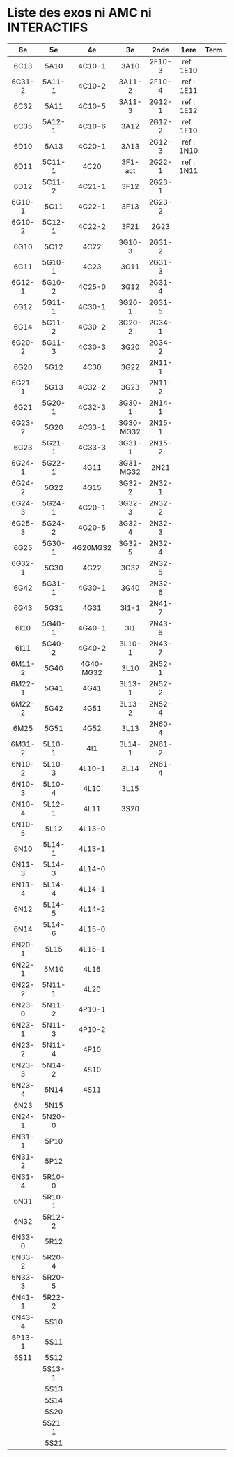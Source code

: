# Liste des exos ni AMC ni INTERACTIFS

|6e|5e|4e|3e|2nde|1ere|Term|Reste|
|:-:|:-:|:-:|:-:|:-:|:-:|:-:|:-:|
|6C13|5A10|4C10-1|3A10|2F10-3|ref : 1E10||CM020|
|6C31-2|5A11-1|4C10-2|3A11-2|2F10-4|ref : 1E11||CM021|
|6C32|5A11|4C10-5|3A11-3|2G12-1|ref : 1E12||PEA11-1|
|6C35|5A12-1|4C10-6|3A12|2G12-2|ref : 1F10||PEA11|
|6D10|5A13|4C20-1|3A13|2G12-3|ref : 1N10||P003|
|6D11|5C11-1|4C20|3F1-act|2G22-1|ref : 1N11||P004|
|6D12|5C11-2|4C21-1|3F12|2G23-1|||P005|
|6G10-1|5C11|4C22-1|3F13|2G23-2|||P006|
|6G10-2|5C12-1|4C22-2|3F21|2G23|||P007|
|6G10|5C12|4C22|3G10-3|2G31-2|||P008|
|6G11|5G10-1|4C23|3G11|2G31-3|||P009|
|6G12-1|5G10-2|4C25-0|3G12|2G31-4|||P010|
|6G12|5G11-1|4C30-1|3G20-1|2G31-5|||P011|
|6G14|5G11-2|4C30-2|3G20-2|2G34-1|||P012|
|6G20-2|5G11-3|4C30-3|3G20|2G34-2|||beta2F31|
|6G20|5G12|4C30|3G22|2N11-1|||beta2N60-X1|
|6G21-1|5G13|4C32-2|3G23|2N11-2|||beta2N60-X2|
|6G21|5G20-1|4C32-3|3G30-1|2N14-1|||beta3F23|
|6G23-2|5G20|4C33-1|3G30-MG32|2N15-1|||beta3G15|
|6G23|5G21-1|4C33-3|3G31-1|2N15-2|||beta3G41|
|6G24-1|5G22-1|4G11|3G31-MG32|2N21|||beta3s21|
|6G24-2|5G22|4G15|3G32-2|2N32-1|||beta4C31|
|6G24-3|5G24-1|4G20-1|3G32-3|2N32-2|||beta4G20-3|
|6G25-3|5G24-2|4G20-5|3G32-4|2N32-3|||beta4G20-4|
|6G25|5G30-1|4G20MG32|3G32-5|2N32-4|||beta6C33-1|
|6G32-1|5G30|4G22|3G32|2N32-5|||beta6test2|
|6G42|5G31-1|4G30-1|3G40|2N32-6|||beta6test2021|
|6G43|5G31|4G31|3I1-1|2N41-7|||betaAsymptotesObliques|
|6I10|5G40-1|4G40-1|3I1|2N43-6|||betaComplexes|
|6I11|5G40-2|4G40-2|3L10-1|2N43-7|||betaDivisionsDePolynomes|
|6M11-2|5G40|4G40-MG32|3L10|2N52-1|||betaEq1erDegreDansC|
|6M22-1|5G41|4G41|3L13-1|2N52-2|||betaEq2eDegAvecParam|
|6M22-2|5G42|4G51|3L13-2|2N52-4|||betaEqCarreDansC|
|6M25|5G51|4G52|3L13|2N60-4|||betaEqValAbs|
|6M31-2|5L10-1|4I1|3L14-1|2N61-2|||betaEquationsLog|
|6N10-2|5L10-3|4L10-1|3L14|2N61-4|||betaExo3d|
|6N10-3|5L10-4|4L10|3L15||||betaExoSimpleMatthieu|
|6N10-4|5L12-1|4L11|3S20||||betaModèle10_simple_question-reponse|
|6N10-5|5L12|4L13-0|||||betaModèle11_paramétrable|
|6N10|5L14-1|4L13-1|||||betaModèle20_plusieurs_types_de_questions|
|6N11-3|5L14-3|4L14-0|||||betaModèle21_paramétrables|
|6N11-4|5L14-4|4L14-1|||||betaModèle30_constructions_géométriques|
|6N12|5L14-5|4L14-2|||||betaModèle31_paramétrables|
|6N14|5L14-6|4L15-0|||||betaModèle40_tableau_proportionnalite|
|6N20-1|5L15|4L15-1|||||betaModèle41_tableau_signes_variations|
|6N22-1|5M10|4L16|||||betaProbaAouB|
|6N22-2|5N11-1|4L20|||||betaProbabilites|
|6N23-0|5N11-2|4P10-1|||||betaPuissances|
|6N23-1|5N11-3|4P10-2|||||betaSys2x2CombLin|
|6N23-2|5N11-4|4P10|||||betaTracerParabole|
|6N23-3|5N14-2|4S10|||||betarotation3d|
|6N23-4|5N14|4S11|||||betatrinome|
|6N23|5N15||||||moule_a_exo_mathalea|
|6N24-1|5N20-0||||||moule_a_exo_mathalea2d|
|6N31-1|5P10||||||c3C10-2|
|6N31-2|5P12||||||c3C10-4|
|6N31-4|5R10-0||||||c3C11|
|6N31|5R10-1||||||c3N10|
|6N32|5R12-2||||||c3N20|
|6N33-0|5R12||||||c3N22|
|6N33-2|5R20-4||||||c3N23|
|6N33-3|5R20-5|||||||
|6N41-1|5R22-2|||||||
|6N43-4|5S10|||||||
|6P13-1|5S11|||||||
|6S11|5S12|||||||
||5S13-1|||||||
||5S13|||||||
||5S14|||||||
||5S20|||||||
||5S21-1|||||||
||5S21|||||||
